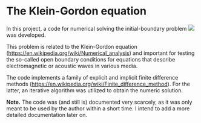 # The Klein-Gordon equation
In this project, a code for numerical solving the initial-boundary problem
![ ](https://github.com/AndreiMaikov/The_Klein-Gordon_equation-1/blob/main/images/ibp_2.png)
was developed. 

This problem is related to the Klein-Gordon equation (https://en.wikipedia.org/wiki/Numerical_analysis) and important for testing the so-called open boundary conditions for equations that describe electromagnetic or acoustic waves in various media.

The code implements a family of explicit and implicit finite difference methods (https://en.wikipedia.org/wiki/Finite_difference_method). For the latter, an iterative algorithm was utilized to obtain the numeric solution. 

**Note.** The code was (and still is) documented very scarcely, as it was only meant to be used by the author within a short time. I intend to add a more detailed documentation later on.
